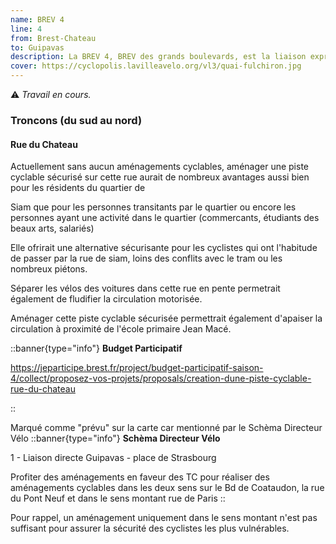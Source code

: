 ```yaml
---
name: BREV 4
line: 4
from: Brest-Chateau
to: Guipavas
description: La BREV 4, BREV des grands boulevards, est la liaison express "nord/sud" de Brest. Dans le centre, elle donnera entre autre une une alternative crédible à rouler entre les rails du tram.
cover: https://cyclopolis.lavilleavelo.org/vl3/quai-fulchiron.jpg
---
```


⚠️ *Travail en cours.*

### Troncons (du sud au nord)

#### Rue du Chateau

Actuellement sans aucun aménagements cyclables, aménager une piste cyclable sécurisé sur cette rue aurait de nombreux avantages aussi bien pour les résidents du quartier de 

Siam que pour les personnes transitants par le quartier ou encore les personnes ayant une activité dans le quartier (commercants, étudiants des beaux arts, salariés)

Elle ofrirait une alternative sécurisante pour les cyclistes qui ont l'habitude de passer par la rue de siam, loins des conflits avec le tram ou les nombreux piétons.

Séparer les vélos des voitures dans cette rue en pente permetrait également de fludifier la circulation motorisée.

Aménager cette piste cyclable sécurisée permettrait également d'apaiser la circulation à proximité de l'école primaire Jean Macé.


::banner{type="info"}
**Budget Participatif**

https://jeparticipe.brest.fr/project/budget-participatif-saison-4/collect/proposez-vos-projets/proposals/creation-dune-piste-cyclable-rue-du-chateau


::

Marqué comme "prévu" sur la carte car mentionné par le Schèma Directeur Vélo
::banner{type="info"}
**Schèma Directeur Vélo**

1 - Liaison directe Guipavas - place de Strasbourg

Profiter des aménagements en faveur des TC pour réaliser des aménagements cyclables dans les deux sens sur le Bd de Coataudon, la rue du Pont Neuf et dans le sens montant rue de Paris
::

Pour rappel, un aménagement uniquement dans le sens montant n'est pas suffisant pour assurer la sécurité des cyclistes les plus vulnérables.